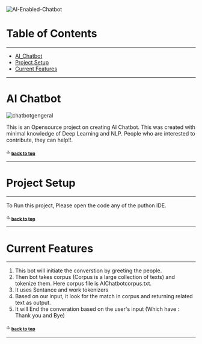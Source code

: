 
![AI-Enabled-Chatbot](https://user-images.githubusercontent.com/30896136/195961757-41636611-5d99-4c01-b41b-8b6f2f81c02b.png)

# Table of Contents
-----------------
- [AI_Chatbot](#ai-chatbot)
- [Project Setup](#project-setup)
- [Current Features](#current-features)

<hr>

# AI Chatbot

![chatbotgengeral](https://user-images.githubusercontent.com/115106114/196015909-e51ec4b9-cf8d-44fa-9817-3272b53c8d6f.gif)

This is an Opensource project on creating AI Chatbot. This was created with minimal knowledge of Deep Learning and NLP. People who are interested to contribute, they can help!!.

:top: <sub>[**back to top**](#table-of-contents)</sub>
<hr>

# Project Setup
-----------
   To Run this project, Please open the code any of the puthon IDE. 


:top: <sub>[**back to top**](#table-of-contents)</sub>
<hr>
   
# Current Features
-------------

1. This bot will initiate the converstion by greeting the people.
2. Then bot takes corpus (Corpus is a large collection of texts) and tokenize them. Here corpus file is AIChatbotcorpus.txt.  
3. It uses Sentance and work tokenizers
4. Based on our input, it look for the match in corpus and returning related text as output. 
5. It will End the converation based on the user's input (Which have : Thank you and Bye)

:top: <sub>[**back to top**](#table-of-contents)</sub>
<hr>
